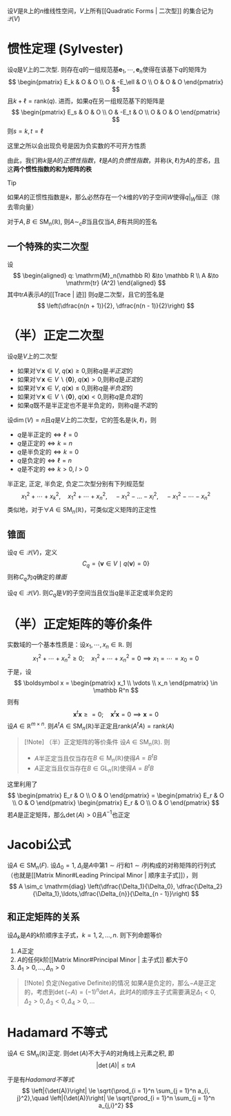 设$V$是$\mathbb R$上的$n$维线性空间，$V$上所有[[Quadratic Forms | 二次型]] 的集合记为$\mathcal Q(V)$
# 惯性定理 (Sylvester)
设$q$是$V$上的二次型. 则存在$q$的一组规范基$\boldsymbol e_1, \cdots, \boldsymbol e_n$使得在该基下$q$的矩阵为
$$
\begin{pmatrix}
E_k & O & O \\
O & -E_\ell & O \\
O & O & O
\end{pmatrix}
$$
且$k + \ell = \mathrm{rank} (q)$. 进而，如果$q$在另一组规范基下的矩阵是
$$
\begin{pmatrix}
E_s & O & O \\
O & -E_t & O \\
O & O & O
\end{pmatrix}
$$
则$s = k, t = \ell$

这里之所以会出现负号是因为负实数的不可开方性质

由此，我们称$k$是$A$的*正惯性指数*，$\ell$是$A$的*负惯性指数*，并称$(k, \ell)$为$A$的*签名*，且这**两个惯性指数的和为矩阵的秩**


> [!Tip]
> 如果$A$的正惯性指数是$k$，那么必然存在一个$k$维的$V$的子空间$W$使得$q |_{W}$恒正（除去零向量）

对于$A, B \in \mathrm{SM}_n(\mathbb R)$, 则$A \sim_c B$当且仅当$A,B$有共同的签名

## 一个特殊的实二次型
设
$$
\begin{aligned}
q: \mathrm{M}_n(\mathbb R) &\to \mathbb R \\
A &\to \mathrm{tr} (A^2)
\end{aligned}
$$
其中$\mathrm{tr} A$表示$A$的[[Trace | 迹]]
则$q$是二次型，且它的签名是
$$
\left(\dfrac{n(n + 1)}{2}, \dfrac{n(n - 1)}{2}\right)
$$
# （半）正定二次型
设$q$是$V$上的二次型
- 如果对$\forall \boldsymbol x \in V, \; q(\boldsymbol x) \ge 0$,则称$q$是*半正定*的
- 如果对$\forall \boldsymbol x \in V \backslash \{\boldsymbol 0\}, \; q(\boldsymbol x) > 0$,则称$q$是*正定*的
- 如果对$\forall \boldsymbol x \in V, \; q(\boldsymbol x) \le 0$,则称$q$是*半负定*的
- 如果对$\forall \boldsymbol x \in V \backslash \{\boldsymbol 0\}, \; q(\boldsymbol x) < 0$,则称$q$是*负定*的
- 如果$q$既不是半正定也不是半负定的，则称$q$是*不定*的

设$\dim(V) = n$且$q$是$V$上的二次型，它的签名是$(k, \ell)$，则
- $q$是半正定的$\iff \ell = 0$
- $q$是正定的$\iff k = n$
- $q$是半负定的$\iff k = 0$
- $q$是负定的$\iff \ell = n$
- $q$是不定的$\iff k > 0, l > 0$

半正定, 正定, 半负定, 负定二次型分别有下列规范型
$$
x_1^2 + \cdots + x_k^2, \quad x_1^2 + \cdots + x_n^2, \quad -x_1^2 -\dots -x_l^2,\quad -x_1^2 - \cdots - x_n^2
$$
类似地，对于$\forall A \in \mathrm{SM}_n(\mathbb R)$，可类似定义矩阵的正定性

## 锥面
设$q \in \mathcal Q(V)$，定义
$$
C_q = \{\boldsymbol v \in V \mid q(\boldsymbol v) = 0\}
$$
则称$C_q$为$q$确定的*锥面*

设$q \in \mathcal Q(V)$. 则$C_q$是$V$的子空间当且仅当$q$是半正定或半负定的

# （半）正定矩阵的等价条件
实数域的一个基本性质是：设$x_1, \cdots, x_n \in \mathbb R$. 则
$$
x_1^2 + \cdots + x_n^2 \ge 0;\quad x_1^2 + \cdots + x_n^2 = 0 \implies x_1 = \cdots = x_0 = 0
$$
于是，设
$$
\boldsymbol x = \begin{pmatrix}
x_1 \\ \vdots \\ x_n
\end{pmatrix} \in \mathbb R^n
$$
则有
$$
\boldsymbol x^t \boldsymbol x \ge = 0; \quad \boldsymbol x^t\boldsymbol x = 0 \implies \boldsymbol x = 0
$$
设$A \in \mathbb R^{m \times n}$. 则$A^t A \in \mathrm{SM}_n(\mathbb R)$半正定且$\mathrm{rank}(A^tA) = \mathrm{rank}(A)$
> [!Note] （半）正定矩阵的等价条件
> 设$A \in \mathrm{SM}_n(\mathbb R)$. 则
> - $A$半正定当且仅当存在$B \in \mathrm{M}_n(\mathbb R)$使得$A = B^t B$
> - $A$正定当且仅当存在$B \in \mathrm{GL}_n(\mathbb R)$使得$A = B^t B$

这里利用了
$$
\begin{pmatrix}
E_r & O \\ 
O & O
\end{pmatrix} = \begin{pmatrix}
E_r & O \\ 
O & O
\end{pmatrix} \begin{pmatrix}
E_r & O \\ 
O & O
\end{pmatrix}
$$
若$A$是正定矩阵，那么$\det(A) > 0$且$A^{-1}$也正定

# Jacobi公式
设$A \in \mathrm{SM}_n(F)$. 设$\Delta_0 = 1,\; \Delta_i$是$A$中第$1 \sim i$行和$1\sim i$列构成的对称矩阵的行列式（也就是[[Matrix Minor#Leading Principal Minor | 顺序主子式]]），则
$$
A \sim_c \mathrm{diag} \left(\dfrac{\Delta_1}{\Delta_0}, \dfrac{\Delta_2}{\Delta_1},\ldots,\dfrac{\Delta_{n}}{\Delta_{n - 1}}\right)
$$
## 和正定矩阵的关系
设$\Delta_k$是$A$的$k$阶顺序主子式，$k = 1, 2, \ldots, n$. 则下列命题等价
1. $A$正定
2. $A$的任何$k$阶[[Matrix Minor#Principal Minor | 主子式]] 都大于$0$
3. $\Delta_1 > 0, \ldots, \Delta_n > 0$
> [!Note] 负定(Negative Definite)的情况
> 如果$A$是负定的，那么$-A$是正定的，考虑到$\det(-A) = (-1)^n \det A$，此时$A$的顺序主子式需要满足$\Delta_1 < 0, \Delta_2 > 0, \Delta_3 < 0, \Delta_4 > 0, \ldots$
# Hadamard 不等式
设$A \in \mathrm{SM}_n(\mathbb R)$正定. 则$\det(A)$不大于$A$的对角线上元素之积, 即
$$
\left|{\det(A)}\right| \le \mathrm{tr} A
$$

于是有*Hadamard不等式*
$$
\left|{\det(A)}\right| \le \sqrt{\prod_{i = 1}^n \sum_{j = 1}^n a_{i, j}^2},\quad \left|{\det(A)}\right| \le \sqrt{\prod_{i = 1}^n \sum_{j = 1}^n a_{j,i}^2}
$$


